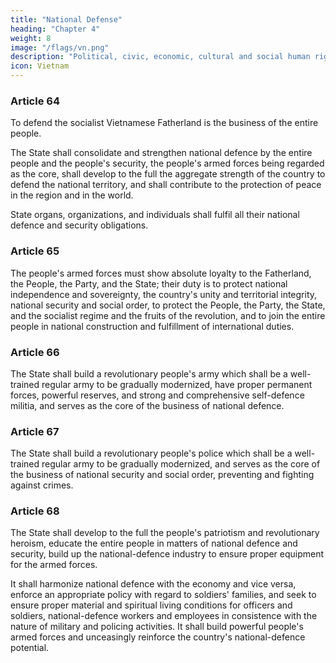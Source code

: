 ```yaml
---
title: "National Defense"
heading: "Chapter 4"
weight: 8
image: "/flags/vn.png"
description: "Political, civic, economic, cultural and social human rights and citizen’s rights are recognized, respected, protected, and guaranteed"
icon: Vietnam
---
```



<!-- CHAPTER IV. DEFENCE OF THE FATHERLAND -->

### Article 64

To defend the socialist Vietnamese Fatherland is the business of the entire people.

The State shall consolidate and strengthen national defence by the entire people and the people's security, the people's armed forces being regarded as the core, shall develop to the full the aggregate strength of the country to defend the national territory, and shall contribute to the protection of peace in the region and in the world. 

State organs, organizations, and individuals shall fulfil all their national defence and
security obligations.


### Article 65

The people's armed forces must show absolute loyalty to the Fatherland, the People, the Party, and the State; their duty is to protect national independence and sovereignty, the country's unity and territorial integrity, national security and social order, to protect the People, the Party, the State, and the socialist regime and the fruits of the revolution, and to join the entire people in national construction and fulfillment of international duties.


### Article 66

The State shall build a revolutionary people's army which shall be a well-trained regular
army to be gradually modernized, have proper permanent forces, powerful reserves, and strong and comprehensive self-defence militia, and serves as the core of the business of national defence.


### Article 67

The State shall build a revolutionary people's police which shall be a well-trained regular army to be gradually modernized, and serves as the core of the business of national security and social order, preventing and fighting against crimes.


### Article 68

The State shall develop to the full the people's patriotism and revolutionary heroism, educate the entire people in matters of national defence and security, build up the national-defence industry to ensure proper equipment for the armed forces. 

It shall harmonize national defence with the economy and vice versa, enforce an appropriate policy with regard to soldiers' families, and seek to ensure proper material and spiritual living conditions for officers and soldiers, national-defence workers and employees in consistence with the nature of military and policing activities. It shall build powerful people's armed forces and unceasingly reinforce the country's national-defence potential.
